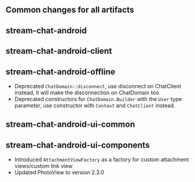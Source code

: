 ## Common changes for all artifacts

## stream-chat-android

## stream-chat-android-client

## stream-chat-android-offline
- Deprecated `ChatDomain::disconnect`, use disconnect on ChatClient instead, it will make the disconnection on ChatDomain too.
- Deprecated constructors for `ChatDomain.Builder` with the `User` type parameter, use constructor with `Context` and `ChatClient` instead.

## stream-chat-android-ui-common

## stream-chat-android-ui-components
- Introduced `AttachmentViewFactory` as a factory for custom attachment views/custom link view
- Updated PhotoView to version 2.3.0
